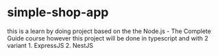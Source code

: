 # simple-shop-app
this is a learn by doing project based on the the Node.js - The Complete Guide course however this project will be done in typescript and with 2 variant 1. ExpressJS 2. NestJS
